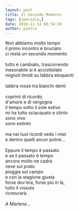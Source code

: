 ```yaml
---
layout: post
title: Il Secondo Momento
tags: [speciale,]
date: 2018-11-14 08:34:39
author: pietro
---
```

Non abbiamo molto tempo<br/>il primo incontro è bruciato<br/>ci resta un secondo momento<br/><br/>tutto è cambiato, trascorrendo<br/>inesorabile si è acciottolato<br/>mignoli timidi su labbra eloquenti<br/><br/>labbra rosse tra bianchi denti<br/><br/>coprimi di ricordo,<br/>d'amore e di vergogna<br/>il tempo sotto il sole estivo<br/>mi ha tutto sciacquato e stinto<br/>sono vivo<br/>sono estinto<br/><br/>ma nei tuoi ricordi vedo i miei<br/>e dentro quelli ancor potrei...<br/><br/>Eppure il tempo è passato<br/>e se il passato è tempo<br/>ancora molto ne cadrà<br/>neve sul prato<br/>pioggia sul campo<br/>e con la stagione giusta<br/>forse dov'era, forse più in là,<br/>tutto il vissuto<br/>ricrescerà.<br/><br/><em>A Marlene...</em><br/>
